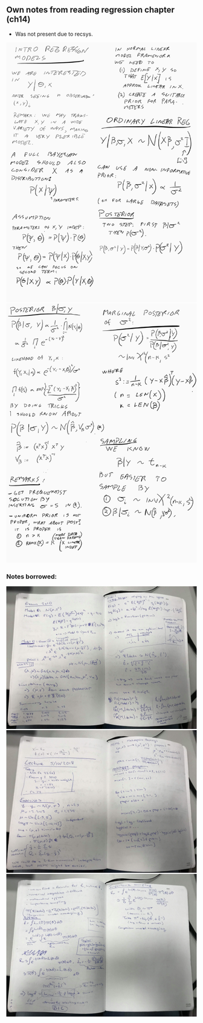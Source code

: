 ## Own notes from reading regression chapter (ch14)
- Was not present due to recsys.

<img alt="lecture7 (regression)-ddc96777.png" src="assets/lecture7 (regression)-ddc96777.png" width="" height="" >
<img alt="lecture7 (regression)-d624e860.png" src="assets/lecture7 (regression)-d624e860.png" width="" height="" >

### Notes borrowed:
<img alt="lecture7 (regression)-9b19b528.png" src="assets/lecture7 (regression)-9b19b528.png" width="" height="" >

<img alt="lecture7 (regression)-46daab27.png" src="assets/lecture7 (regression)-46daab27.png" width="" height="" >

<img alt="lecture7 (regression)-b84903eb.png" src="assets/lecture7 (regression)-b84903eb.png" width="" height="" >
